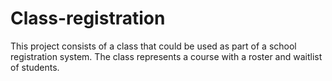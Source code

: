 # Class-registration
This project consists of a class that could be used as part of a school registration system. The class represents a course with a roster and waitlist of students. 
